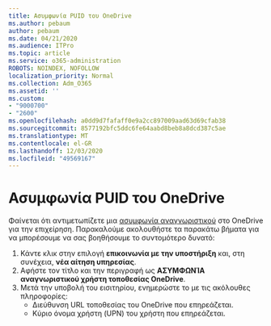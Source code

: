 ```yaml
---
title: Ασυμφωνία PUID του OneDrive
ms.author: pebaum
author: pebaum
ms.date: 04/21/2020
ms.audience: ITPro
ms.topic: article
ms.service: o365-administration
ROBOTS: NOINDEX, NOFOLLOW
localization_priority: Normal
ms.collection: Adm_O365
ms.assetid: ''
ms.custom:
- "9000700"
- "2600"
ms.openlocfilehash: a0dd9d7fafaff0e9a2cc897009aad63d69cfab38
ms.sourcegitcommit: 8577192bfc5ddc6fe64aabd8beb8a8dcd387c5ae
ms.translationtype: MT
ms.contentlocale: el-GR
ms.lasthandoff: 12/03/2020
ms.locfileid: "49569167"
---
```

# <a name="onedrive-puid-mismatch"></a>Ασυμφωνία PUID του OneDrive

Φαίνεται ότι αντιμετωπίζετε μια [ασυμφωνία αναγνωριστικού](https://docs.microsoft.com/sharepoint/troubleshoot/administration/access-denied-or-need-permission-error-sharepoint-online-or-onedrive-for-business#when-accessing-a-onedrive-site) στο OneDrive για την επιχείρηση. Παρακαλούμε ακολουθήστε τα παρακάτω βήματα για να μπορέσουμε να σας βοηθήσουμε το συντομότερο δυνατό:

1. Κάντε κλικ στην επιλογή  **επικοινωνία με την υποστήριξη** και, στη συνέχεια,  **νέα αίτηση υπηρεσίας**.
2. Αφήστε τον τίτλο και την περιγραφή ως  **ΑΣΥΜΦΩΝΊΑ αναγνωριστικού χρήστη τοποθεσίας OneDrive**.
3. Μετά την υποβολή του εισιτηρίου, ενημερώστε το με τις ακόλουθες πληροφορίες:
    - Διεύθυνση URL τοποθεσίας του OneDrive που επηρεάζεται.
    - Κύριο όνομα χρήστη (UPN) του χρήστη που επηρεάζεται.
